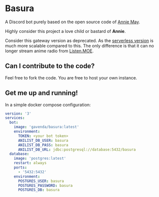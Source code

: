 # Basura

A Discord bot purely based on the open source code
of [Annie May](https://github.com/AlexanderColen/Annie-May-Discord-Bot).

Highly consider this project a love child or bastard of **Annie**.

Consider this gateway version as deprecated. As the [serverless version](https://github.com/gavenda/basura-cloudflare-worker) is much more scalable compared to this.
The only difference is that it can no longer stream anime radio from [Listen.MOE](https://listen.moe/).

## Can I contribute to the code?

Feel free to fork the code. You are free to host your own instance.

## Get me up and running!

In a simple docker compose configuration:

```yaml
version: '3'
services:
  bot:
    image: 'gavenda/basura:latest'
    environment:
      TOKEN: <your bot token>
      ANILIST_DB_USER: basura
      ANILIST_DB_PASS: basura
      ANILIST_DB_URL: jdbc:postgresql://database:5432/basura
  database:
    image: 'postgres:latest'
    restart: always
    ports:
      - '5432:5432'
    environment:
      POSTGRES_USER: basura
      POSTGRES_PASSWORD: basura
      POSTGRES_DB: basura
```

